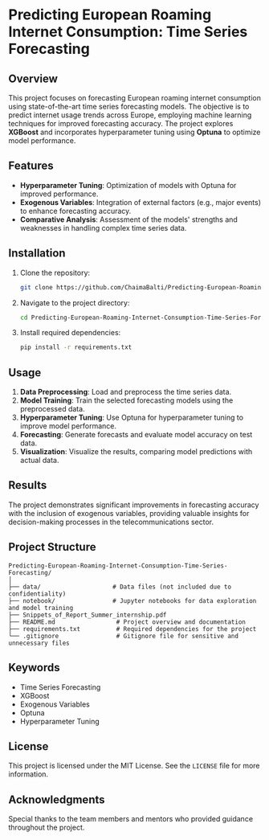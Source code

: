 # Predicting European Roaming Internet Consumption: Time Series Forecasting

## Overview
This project focuses on forecasting European roaming internet consumption using state-of-the-art time series forecasting models. The objective is to predict internet usage trends across Europe, employing machine learning techniques for improved forecasting accuracy. The project explores **XGBoost** and incorporates hyperparameter tuning using **Optuna** to optimize model performance.

## Features
- **Hyperparameter Tuning**: Optimization of models with Optuna for improved performance.
- **Exogenous Variables**: Integration of external factors (e.g., major events) to enhance forecasting accuracy.
- **Comparative Analysis**: Assessment of the models' strengths and weaknesses in handling complex time series data.

## Installation

1. Clone the repository:
   ```bash
   git clone https://github.com/ChaimaBalti/Predicting-European-Roaming-Internet-Consumption-Time-Series-Forecasting.git
   ```
2. Navigate to the project directory:
   ```bash
   cd Predicting-European-Roaming-Internet-Consumption-Time-Series-Forecasting
   ```
3. Install required dependencies:
   ```bash
   pip install -r requirements.txt
   ```

## Usage

1. **Data Preprocessing**: Load and preprocess the time series data.
2. **Model Training**: Train the selected forecasting models using the preprocessed data.
3. **Hyperparameter Tuning**: Use Optuna for hyperparameter tuning to improve model performance.
4. **Forecasting**: Generate forecasts and evaluate model accuracy on test data.
5. **Visualization**: Visualize the results, comparing model predictions with actual data.

## Results
The project demonstrates significant improvements in forecasting accuracy with the inclusion of exogenous variables, providing valuable insights for decision-making processes in the telecommunications sector.

## Project Structure
```plaintext
Predicting-European-Roaming-Internet-Consumption-Time-Series-Forecasting/
│
├── data/                    # Data files (not included due to confidentiality)
├── notebook/                # Jupyter notebooks for data exploration and model training
├── Snippets_of_Report_Summer_internship.pdf
├── README.md                 # Project overview and documentation
├── requirements.txt          # Required dependencies for the project
└── .gitignore                # Gitignore file for sensitive and unnecessary files
```

## Keywords
- Time Series Forecasting
- XGBoost
- Exogenous Variables
- Optuna
- Hyperparameter Tuning

## License
This project is licensed under the MIT License. See the `LICENSE` file for more information.

## Acknowledgments
Special thanks to the team members and mentors who provided guidance throughout the project.

```
